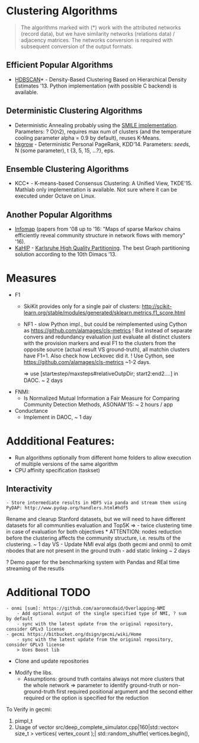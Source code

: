 # Clustering Algorithms
> The algorithms marked with (*) work with the attributed networks (record data), but we have similarity networks  (relations data) / adjacency matrices. The networks conversion is required with subsequent conversion of the output formats.

## Efficient Popular Algorithms
- [HDBSCAN](https://github.com/lmcinnes/hdbscan)* - Density-Based Clustering Based on Hierarchical Density Estimates '13. Python implementation (with possible C backend) is available.

##  Deterministic Clustering Algorithms
- Deterministic Annealing probably using the [SMILE implementation](https://github.com/haifengl/smile/blob/master/core/src/main/java/smile/clustering/DeterministicAnnealing.java). Parameters: ? O(n2), requires max num of clusters (and the temperature cooling parameter alpha = 0.9 by default), reuses K-Means.
- [hkgrow](https://www.cs.purdue.edu/homes/dgleich/codes/hkgrow/) - Deterministic Personal PageRank, KDD'14. Parameters: *seeds*, N (some parameter), t {3, 5, 15, ...?}, eps.

## Ensemble Clustering Algorithms
- KCC* - K-means-based Consensus Clustering: A Unified View, TKDE'15. Mathlab only implementation is available. Not sure where it can be executed under Octave on Linux.

## Another Popular Algorithms
- [Infomap](http://www.mapequation.org/code.html) (papers from '08 up to '16: "Maps of sparse Markov chains efficiently reveal community structure in network flows with memory" '16).
- [KaHIP](https://github.com/schulzchristian/KaHIP/) - [Karlsruhe High Quality Partitioning](http://algo2.iti.kit.edu/documents/kahip/). The best Graph partitioning solution according to the 10th Dimacs ’13.

# Measures
- F1
	- SkiKit provides only for a single pair of clusters: http://scikit-learn.org/stable/modules/generated/sklearn.metrics.f1_score.html
	- NF1 - slow Python impl., but could be reimplemented using Cython as https://github.com/alamages/cls-metrics !
		But instead of separate convers and redundancy evaluation  just evaluate all distinct clusters with the provision markers
		and eval F1 to the clusters from the opposite source (actual result VS ground-truth), all matchin clusters have F1=1.
		Also check how Leckovec did it.
		! Use Cython, see https://github.com/alamages/cls-metrics
		~1-2 days.
		
		=> use [start:end:step/maxsteps#relativeOutpDir; start2:end2....] in DAOC.
		~ 2 days
- FNMI:
	- Is Normalized Mutual Information a Fair Measure for Comparing Community Detection Methods, ASONAM'15:  ~ 2 hours / app
- Conductance
	- Implement in DAOC, ~ 1 day


# Addditional Features:
- Run algorithms optionally from different home folders to allow execution of multiple versions of the same algorithm
- CPU affinity specification (taskset)

## Interactivity
	- Store intermediate results in HDF5 via panda and stream them using PyDAP: http://www.pydap.org/handlers.html#hdf5



Rename and clearup Stanford datasets, but we will need to have different datasets for all communities evaluation and Top5K => 
	- twice clustering time in case of evaluation for both objectives
	* ATTENTION: nodes reduction before the clustering affects the community structure, i.e. results of the clustering.
~ 1 day
VS
	- Update NMI eval algs (both gecmi and onmi) to omit nbodes that are not present in the ground truth
	- add static linking
~ 2 days

? Demo paper for the benchmarking system with Pandas and REal time streaming of the resutls



# Additional TODO
	- onmi [sum]: https://github.com/aaronmcdaid/Overlapping-NMI
		- Add optional output of the single specified type of NMI, ? sum by default
		- sync with the latest update from the original repository, consider GPLv3 license
	- gecmi https://bitbucket.org/dsign/gecmi/wiki/Home
		- sync with the latest update from the original repository, consider GPLv3 license
		> Uses Boost lib
		

+ Clone and update repositories
- Modify the libs.
	- Assumptions: ground truth contains always not more clusters that the whole network
		=> parameter to identify ground-truth or non-ground-truth
		first required positional argument 
		and the second either required or the option is specified for the reduction 



To Verify in gecmi:
1. pimpl_t
2. Usage of vector
src/deep_complete_simulator.cpp|160|std::vector< size_t > vertices( vertex_count );|
											std::random_shuffle( vertices.begin(),

